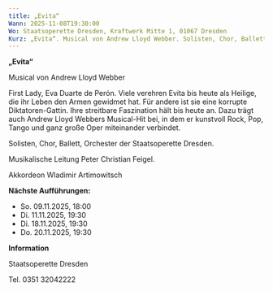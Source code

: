 ```yaml
---
title: „Evita“
Wann: 2025-11-08T19:30:00
Wo: Staatsoperette Dresden, Kraftwerk Mitte 1, 01067 Dresden
Kurz: „Evita“. Musical von Andrew Lloyd Webber. Solisten, Chor, Ballett, Orchester.  Musikalische Leitung Peter Christian Feigel, Akkordeon Wladimir Artimowitsch.
---
```


**„Evita“**

Musical von Andrew Lloyd Webber

First Lady, Eva Duarte de Perón. Viele verehren Evita bis heute als Heilige, die ihr Leben den Armen gewidmet hat. 
Für andere ist sie eine korrupte Diktatoren-Gattin. 
Ihre streitbare Faszination hält bis heute an. Dazu trägt auch Andrew Lloyd Webbers Musical-Hit bei, in dem er kunstvoll Rock, Pop, Tango und ganz große Oper miteinander verbindet.

Solisten, Chor, Ballett, Orchester der Staatsoperette Dresden.

Musikalische Leitung Peter Christian Feigel.

Akkordeon Wladimir Artimowitsch

**Nächste Aufführungen:**

- So. 09.11.2025, 18:00 
- Di. 11.11.2025, 19:30 
- Di. 18.11.2025, 19:30
- Do. 20.11.2025, 19:30 


**Information**


Staatsoperette Dresden

Tel. 0351 32042222 